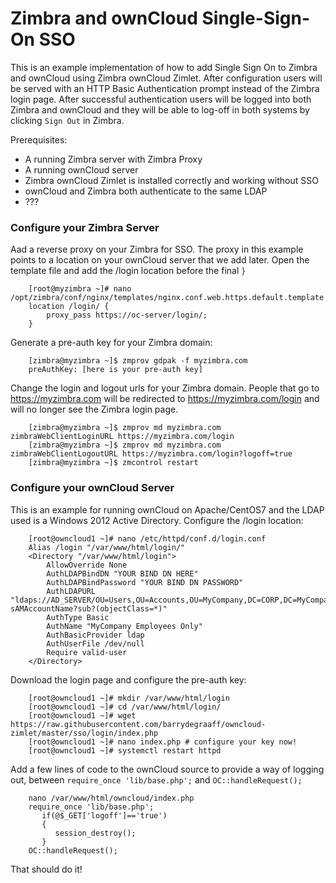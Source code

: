 # Zimbra and ownCloud Single-Sign-On SSO

This is an example implementation of how to add Single Sign On to Zimbra and ownCloud using Zimbra ownCloud Zimlet. After configuration users will be served with an HTTP Basic Authentication prompt instead of the Zimbra login page. After successful authentication users will be logged into both Zimbra and ownCloud and they will be able to log-off in both systems by clicking `Sign Out` in Zimbra. 

Prerequisites:
  - A running Zimbra server with Zimbra Proxy
  - A running ownCloud server
  - Zimbra ownCloud Zimlet is installed correctly and working without SSO
  - ownCloud and Zimbra both authenticate to the same LDAP
  - ???

### Configure your Zimbra Server
Aad a reverse proxy on your Zimbra for SSO. The proxy in this example points to a location on your ownCloud server that we add later. Open the template file and add the /login location before the final `}`

        [root@myzimbra ~]# nano /opt/zimbra/conf/nginx/templates/nginx.conf.web.https.default.template
        location /login/ {
            proxy_pass https://oc-server/login/;
        }

Generate a pre-auth key for your Zimbra domain:

        [zimbra@myzimbra ~]$ zmprov gdpak -f myzimbra.com
        preAuthKey: [here is your pre-auth key]

Change the login and logout urls for your Zimbra domain. People that go to https://myzimbra.com will be redirected to https://myzimbra.com/login and will no longer see the Zimbra login page.

        [zimbra@myzimbra ~]$ zmprov md myzimbra.com zimbraWebClientLoginURL https://myzimbra.com/login
        [zimbra@myzimbra ~]$ zmprov md myzimbra.com zimbraWebClientLogoutURL https://myzimbra.com/login?logoff=true
        [zimbra@myzimbra ~]$ zmcontrol restart


### Configure your ownCloud Server
This is an example for running ownCloud on Apache/CentOS7 and the LDAP used is a Windows 2012 Active Directory. Configure the /login location:

        [root@owncloud1 ~]# nano /etc/httpd/conf.d/login.conf 
        Alias /login "/var/www/html/login/"
        <Directory "/var/www/html/login">
            AllowOverride None
            AuthLDAPBindDN "YOUR BIND DN HERE"
            AuthLDAPBindPassword "YOUR BIND DN PASSWORD"
            AuthLDAPURL "ldaps://AD_SERVER/OU=Users,OU=Accounts,OU=MyCompany,DC=CORP,DC=MyCompany,DC=NL?sAMAccountName?sub?(objectClass=*)"
            AuthType Basic
            AuthName "MyCompany Employees Only"
            AuthBasicProvider ldap
            AuthUserFile /dev/null
            Require valid-user
        </Directory>

Download the login page and configure the pre-auth key:

        [root@owncloud1 ~]# mkdir /var/www/html/login
        [root@owncloud1 ~]# cd /var/www/html/login/
        [root@owncloud1 ~]# wget https://raw.githubusercontent.com/barrydegraaff/owncloud-zimlet/master/sso/login/index.php
        [root@owncloud1 ~]# nano index.php # configure your key now!
        [root@owncloud1 ~]# systemctl restart httpd

Add a few lines of code to the ownCloud source to provide a way of logging out, between `require_once 'lib/base.php';` and `OC::handleRequest();`

        nano /var/www/html/owncloud/index.php 
        require_once 'lib/base.php';
           if(@$_GET['logoff']=='true')
           {
              session_destroy();
           }
        OC::handleRequest();

That should do it!
